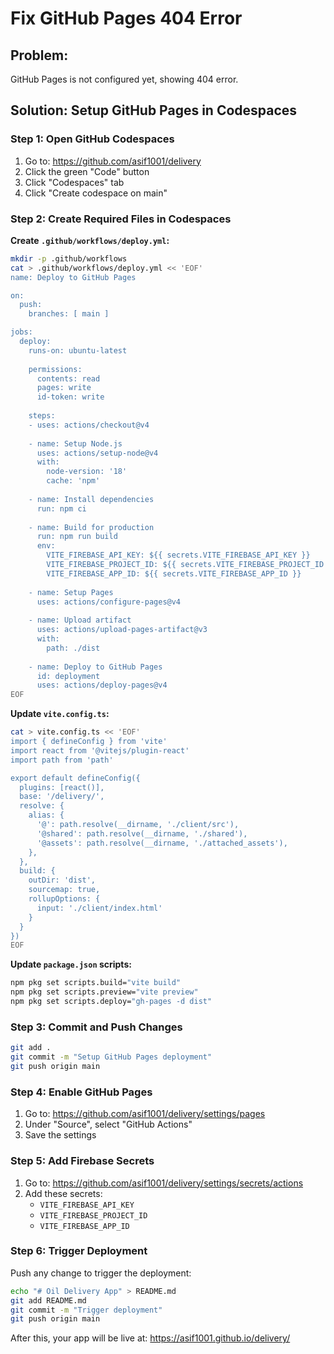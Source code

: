 # Fix GitHub Pages 404 Error

## Problem: 
GitHub Pages is not configured yet, showing 404 error.

## Solution: Setup GitHub Pages in Codespaces

### Step 1: Open GitHub Codespaces
1. Go to: https://github.com/asif1001/delivery
2. Click the green "Code" button
3. Click "Codespaces" tab
4. Click "Create codespace on main"

### Step 2: Create Required Files in Codespaces

**Create `.github/workflows/deploy.yml`:**
```bash
mkdir -p .github/workflows
cat > .github/workflows/deploy.yml << 'EOF'
name: Deploy to GitHub Pages

on:
  push:
    branches: [ main ]

jobs:
  deploy:
    runs-on: ubuntu-latest
    
    permissions:
      contents: read
      pages: write
      id-token: write
    
    steps:
    - uses: actions/checkout@v4
    
    - name: Setup Node.js
      uses: actions/setup-node@v4
      with:
        node-version: '18'
        cache: 'npm'
    
    - name: Install dependencies
      run: npm ci
    
    - name: Build for production
      run: npm run build
      env:
        VITE_FIREBASE_API_KEY: ${{ secrets.VITE_FIREBASE_API_KEY }}
        VITE_FIREBASE_PROJECT_ID: ${{ secrets.VITE_FIREBASE_PROJECT_ID }}
        VITE_FIREBASE_APP_ID: ${{ secrets.VITE_FIREBASE_APP_ID }}
    
    - name: Setup Pages
      uses: actions/configure-pages@v4
    
    - name: Upload artifact
      uses: actions/upload-pages-artifact@v3
      with:
        path: ./dist
    
    - name: Deploy to GitHub Pages
      id: deployment
      uses: actions/deploy-pages@v4
EOF
```

**Update `vite.config.ts`:**
```bash
cat > vite.config.ts << 'EOF'
import { defineConfig } from 'vite'
import react from '@vitejs/plugin-react'
import path from 'path'

export default defineConfig({
  plugins: [react()],
  base: '/delivery/',
  resolve: {
    alias: {
      '@': path.resolve(__dirname, './client/src'),
      '@shared': path.resolve(__dirname, './shared'),
      '@assets': path.resolve(__dirname, './attached_assets'),
    },
  },
  build: {
    outDir: 'dist',
    sourcemap: true,
    rollupOptions: {
      input: './client/index.html'
    }
  }
})
EOF
```

**Update `package.json` scripts:**
```bash
npm pkg set scripts.build="vite build"
npm pkg set scripts.preview="vite preview"
npm pkg set scripts.deploy="gh-pages -d dist"
```

### Step 3: Commit and Push Changes
```bash
git add .
git commit -m "Setup GitHub Pages deployment"
git push origin main
```

### Step 4: Enable GitHub Pages
1. Go to: https://github.com/asif1001/delivery/settings/pages
2. Under "Source", select "GitHub Actions"
3. Save the settings

### Step 5: Add Firebase Secrets
1. Go to: https://github.com/asif1001/delivery/settings/secrets/actions
2. Add these secrets:
   - `VITE_FIREBASE_API_KEY`
   - `VITE_FIREBASE_PROJECT_ID`
   - `VITE_FIREBASE_APP_ID`

### Step 6: Trigger Deployment
Push any change to trigger the deployment:
```bash
echo "# Oil Delivery App" > README.md
git add README.md
git commit -m "Trigger deployment"
git push origin main
```

After this, your app will be live at: https://asif1001.github.io/delivery/